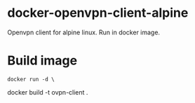 # docker-openvpn-client-alpine

Openvpn client for alpine linux. Run in docker image.


# Build image

```
docker run -d \
```

docker build -t ovpn-client .

